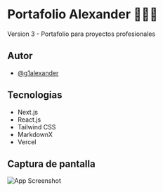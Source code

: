 
# Portafolio Alexander 👨🏻‍💻

Version 3 - Portafolio para proyectos profesionales

## Autor

- [@g1alexander](https://github.com/g1alexander/)

## Tecnologias

- Next.js
- React.js
- Tailwind CSS
- MarkdownX
- Vercel

## Captura de pantalla

![App Screenshot](https://res.cloudinary.com/dlgvxohur/image/upload/v1642734059/proyectos/peqvhnhihwtxa7asucnl.jpg)
